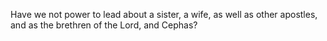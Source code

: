 Have we not power to lead about a sister, a wife, as well as other apostles, and as the brethren of the Lord, and Cephas?
